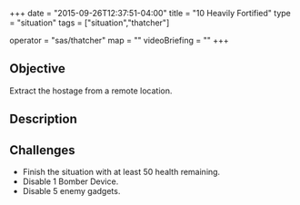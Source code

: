+++
date = "2015-09-26T12:37:51-04:00"
title = "10 Heavily Fortified"
type = "situation"
tags = ["situation","thatcher"]

operator = "sas/thatcher"
map = ""
videoBriefing = ""
+++

## Objective

Extract the hostage from a remote location.

## Description


## Challenges

* Finish the situation with at least 50 health remaining.
* Disable 1 Bomber Device.
* Disable 5 enemy gadgets.
